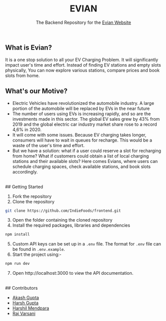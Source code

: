 <div align="center">
  <h1>EVIAN</h1>
  <p>
    The Backend Repository for the
    <a href="https://evian.azurewebsites.net/">
    Evian Website
  </a>
  </p>
  <br/>
</div>

## What is Evian?
It is a one stop solution to all your EV Charging Problem. It will significantly impact user's time and effort. Instead of finding EV stations and empty slots physically, You can now explore various stations, compare prices and book slots from home.

## What's our Motive?

<ul>
<li>Electric Vehicles have revolutionized the automobile industry. A large portion of the automobile will be replaced by EVs in the near future
</li>
<li>
The number of users using EVs is increasing rapidly, and so are the investments made in this sector. The global EV sales grew by 43% from 2019 and the global electric car industry market share rose to a record 4,6% in 2020.
</li>
<li>
It will come with some issues. Because EV charging takes longer, consumers will have to wait in queues for recharge. This would be a waste of the user's time and effort. 
</li>
<li>
But we have a solution: what if a user could reserve a slot for recharging from home? What if customers could obtain a list of local charging stations and their available slots? 
Here comes Evians, where users can schedule charging spaces, check available stations, and book slots accordingly.
</li>
</ul>
<br/>
## Getting Started

1. Fork the repository
2. Clone the repository

```sh
git clone https://github.com/IndieFoods/frontend.git
```

3. Open the folder containing the cloned repository
4. Install the required packages, libraries and dependencies

```sh
npm install
```

5. Custom API keys can be set up in a `.env` file. The format for `.env` file can be found in `.env.example`.
6. Start the project using:-

```sh
npm run dev
```

7. Open http://localhost:3000 to view the API documentation.

<br/>
## Contributors

- [Akash Gupta](https://github.com/akashgupta1909)
- [Harsh Gupta](https://github.com/harshgupta1249)
- [Harshil Mendpara](https://github.com/HarshilMendpara)
- [Raj Varsani](https://github.com/RajVarsani)
